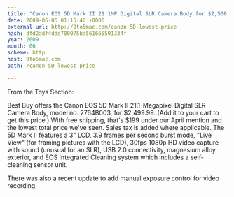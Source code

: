 ```yaml
---
title: "Canon EOS 5D Mark II 21.1MP Digital SLR Camera Body for $2,500 + free  shipping"
date: 2009-06-05 01:15:40 +0000
external-url: http://9to5mac.com/canon-5D-lowest-price
hash: dfd2adf4ddd700075ba561665591334f
year: 2009
month: 06
scheme: http
host: 9to5mac.com
path: /canon-5D-lowest-price

---
```


From the Toys Section:

Best Buy offers the Canon EOS 5D Mark II 21.1-Megapixel Digital SLR Camera Body, model no. 2764B003, for $2,499.99. (Add it to your cart to get this price.) With free shipping, that's $199 under our April mention and the lowest total price we've seen. Sales tax is added where applicable. The 5D Mark II features a 3" LCD, 3.9 frames per second burst mode, "Live View" (for framing pictures with the LCD), 30fps 1080p HD video capture with sound (unusual for an SLR), USB 2.0 connectivity, magnesium alloy exterior, and EOS Integrated Cleaning system which includes a self-cleaning sensor unit. 

There was also a recent update to add manual exposure control for video recording.



 

          

